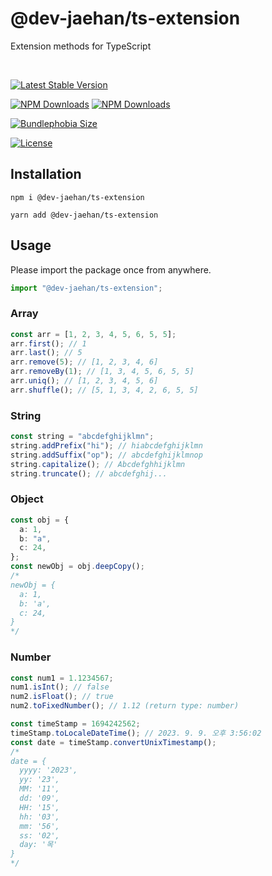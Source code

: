 # @dev-jaehan/ts-extension

Extension methods for TypeScript

</br>

[![Latest Stable Version](https://img.shields.io/npm/v/@dev-jaehan/ts-extension.svg)](https://www.npmjs.com/package/@dev-jaehan/ts-extension)

[![NPM Downloads](https://img.shields.io/npm/dm/@dev-jaehan/ts-extension.svg)](https://www.npmjs.com/package/@dev-jaehan/ts-extension)
[![NPM Downloads](https://img.shields.io/npm/dt/@dev-jaehan/ts-extension.svg)](https://www.npmjs.com/package/@dev-jaehan/ts-extension)

[![Bundlephobia Size](https://img.shields.io/bundlephobia/minzip/@dev-jaehan/ts-extension.svg)](https://www.npmjs.com/package/@dev-jaehan/ts-extension)

[![License](https://img.shields.io/npm/l/utility-types.svg?style=flat)](https://david-dm.org/piotrwitek/utility-types?type=peer)

## Installation

```
npm i @dev-jaehan/ts-extension
```

```
yarn add @dev-jaehan/ts-extension
```

## Usage

Please import the package once from anywhere.

```typescript
import "@dev-jaehan/ts-extension";
```

### Array

```typescript
const arr = [1, 2, 3, 4, 5, 6, 5, 5];
arr.first(); // 1
arr.last(); // 5
arr.remove(5); // [1, 2, 3, 4, 6]
arr.removeBy(1); // [1, 3, 4, 5, 6, 5, 5]
arr.uniq(); // [1, 2, 3, 4, 5, 6]
arr.shuffle(); // [5, 1, 3, 4, 2, 6, 5, 5]
```

### String

```typescript
const string = "abcdefghijklmn";
string.addPrefix("hi"); // hiabcdefghijklmn
string.addSuffix("op"); // abcdefghijklmnop
string.capitalize(); // Abcdefghhijklmn
string.truncate(); // abcdefghij...
```

### Object

```typescript
const obj = {
  a: 1,
  b: "a",
  c: 24,
};
const newObj = obj.deepCopy();
/*
newObj = {
  a: 1,
  b: 'a',
  c: 24,
}
*/
```

### Number

```typescript
const num1 = 1.1234567;
num1.isInt(); // false
num2.isFloat(); // true
num2.toFixedNumber(); // 1.12 (return type: number)

const timeStamp = 1694242562;
timeStamp.toLocaleDateTime(); // 2023. 9. 9. 오후 3:56:02
const date = timeStamp.convertUnixTimestamp();
/*
date = {
  yyyy: '2023',
  yy: '23',
  MM: '11',
  dd: '09',
  HH: '15',
  hh: '03',
  mm: '56',
  ss: '02',
  day: '목'
}
*/
```
